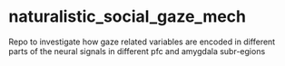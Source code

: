 # naturalistic_social_gaze_mech
Repo to investigate how gaze related variables are encoded in different parts of the neural signals in different pfc and amygdala subr-egions
